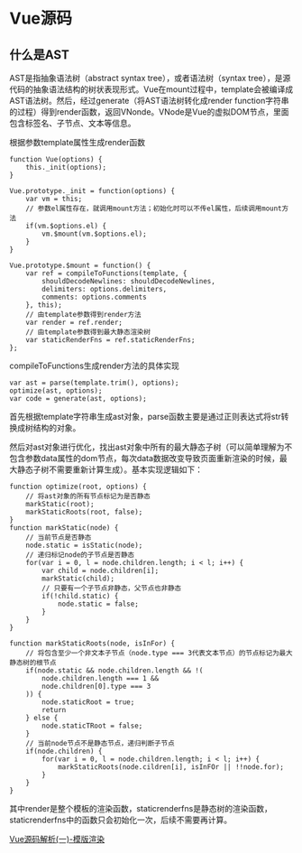 # Vue源码 #
## 什么是AST ##
AST是指抽象语法树（abstract syntax tree），或者语法树（syntax tree），是源代码的抽象语法结构的树状表现形式。Vue在mount过程中，template会被编译成AST语法树。然后，经过generate（将AST语法树转化成render function字符串的过程）得到render函数，返回VNonde。VNode是Vue的虚拟DOM节点，里面包含标签名、子节点、文本等信息。

根据参数template属性生成render函数

	function Vue(options) {
		this._init(options);
	}

	Vue.prototype._init = function(options) {
		var vm = this;
		// 参数el属性存在，就调用mount方法；初始化时可以不传el属性，后续调用mount方法
		if(vm.$options.el) {
			vm.$mount(vm.$options.el);
		}
	}

	Vue.prototype.$mount = function() {
		var ref = compileToFunctions(template, {
			shouldDecodeNewlines: shouldDecodeNewlines,
			delimiters: options.delimiters,
			comments: options.comments
		}, this);
		// 由template参数得到render方法
		var render = ref.render;
		// 由template参数得到最大静态渲染树
		var staticRenderFns = ref.staticRenderFns;
	};

compileToFunctions生成render方法的具体实现

	var ast = parse(template.trim(), options);
	optimize(ast, options);
	var code = generate(ast, options);
首先根据template字符串生成ast对象，parse函数主要是通过正则表达式将str转换成树结构的对象。

然后对ast对象进行优化，找出ast对象中所有的最大静态子树（可以简单理解为不包含参数data属性的dom节点，每次data数据改变导致页面重新渲染的时候，最大静态子树不需要重新计算生成）。基本实现逻辑如下：

	function optimize(root, options) {
		// 将ast对象的所有节点标记为是否静态
		markStatic(root);
		markStaticRoots(root, false);
	}
	function markStatic(node) {
		// 当前节点是否静态
		node.static = isStatic(node);
		// 递归标记node的子节点是否静态
		for(var i = 0, l = node.children.length; i < l; i++) {
			var child = node.children[i];
			markStatic(child);
			// 只要有一个子节点非静态，父节点也非静态
			if(!child.static) {
				node.static = false;
			}
		}
	}

	function markStaticRoots(node, isInFor) {
		// 将包含至少一个非文本子节点（node.type === 3代表文本节点）的节点标记为最大静态树的根节点
		if(node.static && node.children.length && !(
			node.children.length === 1 &&
			node.children[0].type === 3
		)) {
			node.staticRoot = true;
			return
		} else {
			node.staticTRoot = false;
		}
		// 当前node节点不是静态节点，递归判断子节点
		if(node.children) {
			for(var i = 0, l = node.children.length; i < l; i++) {
				markStaticRoots(node.cildren[i], isInFOr || !!node.for);
			}
		}
	}

其中render是整个模板的渲染函数，staticrenderfns是静态树的渲染函数，staticrenderfns中的函数只会初始化一次，后续不需要再计算。

[Vue源码解析(一)-模版渲染](https://segmentfault.com/a/1190000011816036)